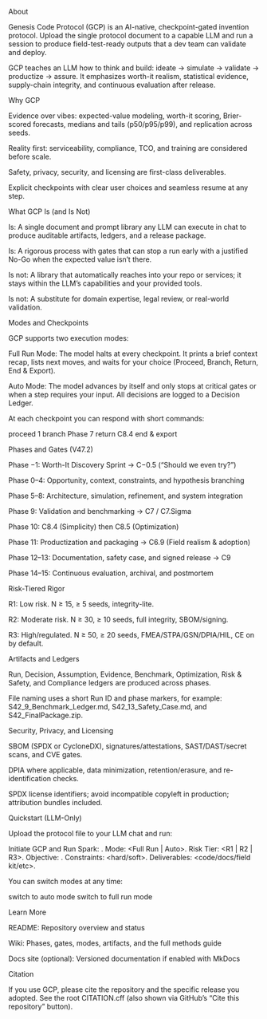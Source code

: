 About

Genesis Code Protocol (GCP) is an AI-native, checkpoint-gated invention protocol. Upload the single protocol document to a capable LLM and run a session to produce field-test-ready outputs that a dev team can validate and deploy.

GCP teaches an LLM how to think and build: ideate → simulate → validate → productize → assure. It emphasizes worth-it realism, statistical evidence, supply-chain integrity, and continuous evaluation after release.

Why GCP

Evidence over vibes: expected-value modeling, worth-it scoring, Brier-scored forecasts, medians and tails (p50/p95/p99), and replication across seeds.

Reality first: serviceability, compliance, TCO, and training are considered before scale.

Safety, privacy, security, and licensing are first-class deliverables.

Explicit checkpoints with clear user choices and seamless resume at any step.

What GCP Is (and Is Not)

Is: A single document and prompt library any LLM can execute in chat to produce auditable artifacts, ledgers, and a release package.

Is: A rigorous process with gates that can stop a run early with a justified No-Go when the expected value isn’t there.

Is not: A library that automatically reaches into your repo or services; it stays within the LLM’s capabilities and your provided tools.

Is not: A substitute for domain expertise, legal review, or real-world validation.

Modes and Checkpoints

GCP supports two execution modes:

Full Run Mode: The model halts at every checkpoint. It prints a brief context recap, lists next moves, and waits for your choice (Proceed, Branch, Return, End & Export).

Auto Mode: The model advances by itself and only stops at critical gates or when a step requires your input. All decisions are logged to a Decision Ledger.

At each checkpoint you can respond with short commands:

proceed 1
branch Phase 7
return C8.4
end & export

Phases and Gates (V47.2)

Phase −1: Worth-It Discovery Sprint → C−0.5 (“Should we even try?”)

Phase 0–4: Opportunity, context, constraints, and hypothesis branching

Phase 5–8: Architecture, simulation, refinement, and system integration

Phase 9: Validation and benchmarking → C7 / C7.Sigma

Phase 10: C8.4 (Simplicity) then C8.5 (Optimization)

Phase 11: Productization and packaging → C6.9 (Field realism & adoption)

Phase 12–13: Documentation, safety case, and signed release → C9

Phase 14–15: Continuous evaluation, archival, and postmortem

Risk-Tiered Rigor

R1: Low risk. N ≥ 15, ≥ 5 seeds, integrity-lite.

R2: Moderate risk. N ≥ 30, ≥ 10 seeds, full integrity, SBOM/signing.

R3: High/regulated. N ≥ 50, ≥ 20 seeds, FMEA/STPA/GSN/DPIA/HIL, CE on by default.

Artifacts and Ledgers

Run, Decision, Assumption, Evidence, Benchmark, Optimization, Risk & Safety, and Compliance ledgers are produced across phases.

File naming uses a short Run ID and phase markers, for example: S42_9_Benchmark_Ledger.md, S42_13_Safety_Case.md, and S42_FinalPackage.zip.

Security, Privacy, and Licensing

SBOM (SPDX or CycloneDX), signatures/attestations, SAST/DAST/secret scans, and CVE gates.

DPIA where applicable, data minimization, retention/erasure, and re-identification checks.

SPDX license identifiers; avoid incompatible copyleft in production; attribution bundles included.

Quickstart (LLM-Only)

Upload the protocol file to your LLM chat and run:

Initiate GCP and Run Spark: <your idea>.
Mode: <Full Run | Auto>.
Risk Tier: <R1 | R2 | R3>.
Objective: <success criteria>.
Constraints: <hard/soft>.
Deliverables: <code/docs/field kit/etc>.


You can switch modes at any time:

switch to auto mode
switch to full run mode

Learn More

README: Repository overview and status

Wiki: Phases, gates, modes, artifacts, and the full methods guide

Docs site (optional): Versioned documentation if enabled with MkDocs

Citation

If you use GCP, please cite the repository and the specific release you adopted. See the root CITATION.cff (also shown via GitHub’s “Cite this repository” button).
